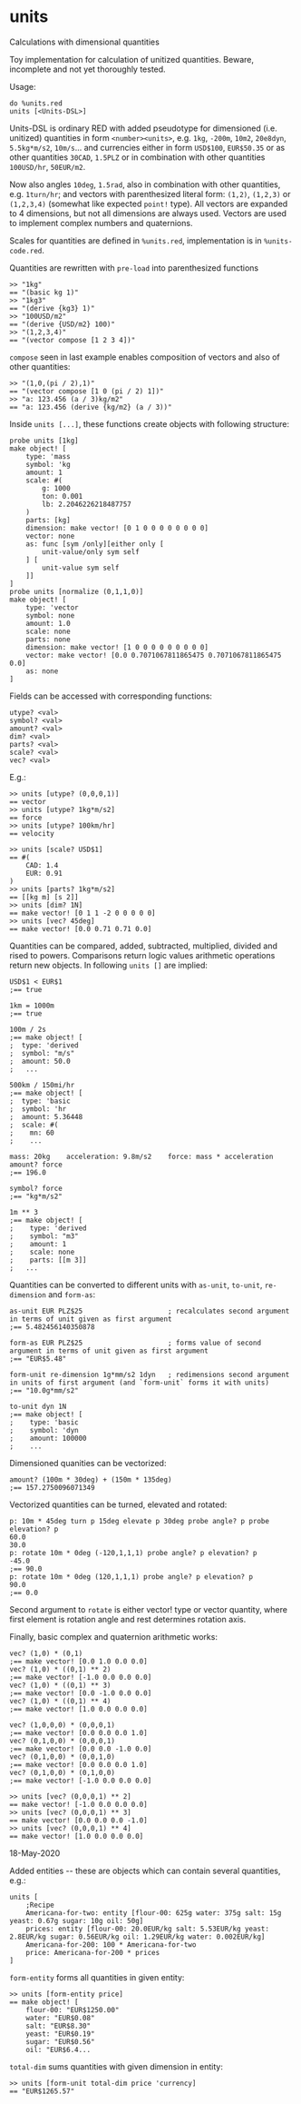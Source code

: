# units
Calculations with dimensional quantities

Toy implementation for calculation of unitized quantities. Beware, incomplete and not yet thoroughly tested.

Usage: 
```
do %units.red
units [<Units-DSL>]
```

Units-DSL is ordinary RED with added pseudotype for dimensioned (i.e. unitized) quantities in form `<number><units>`, e.g. `1kg`, `-200m`, `10m2`, `20e8dyn`, `5.5kg*m/s2`, `10m/s`... and currencies either in form `USD$100`, `EUR$50.35` or as other quantities `30CAD`, `1.5PLZ` or in combination with other quantities `100USD/hr`, `50EUR/m2`. 

Now also angles `10deg`, `1.5rad`, also in combination with other quantities, e.g. `1turn/hr`; and vectors with parenthesized literal form: `(1,2)`, `(1,2,3)` or `(1,2,3,4)` (somewhat like expected `point!` type). All vectors are expanded to 4 dimensions, but not all dimensions are always used. Vectors are used to implement complex numbers and quaternions.

Scales for quantities are defined in `%units.red`, implementation is in `%units-code.red`.

Quantities are rewritten with `pre-load` into parenthesized functions
```
>> "1kg"
== "(basic kg 1)"
>> "1kg3"
== "(derive {kg3} 1)"
>> "100USD/m2"
== "(derive {USD/m2} 100)"
>> "(1,2,3,4)"
== "(vector compose [1 2 3 4])"
```

`compose` seen in last example enables composition of vectors and also of other quantities:

```
>> "(1,0,(pi / 2),1)"
== "(vector compose [1 0 (pi / 2) 1])"
>> "a: 123.456 (a / 3)kg/m2"
== "a: 123.456 (derive {kg/m2} (a / 3))"
```

Inside `units [...]`, these functions create objects with following structure:
```
probe units [1kg]
make object! [
    type: 'mass
    symbol: 'kg
    amount: 1
    scale: #(
        g: 1000
        ton: 0.001
        lb: 2.2046226218487757
    )
    parts: [kg]
    dimension: make vector! [0 1 0 0 0 0 0 0 0 0]
    vector: none
    as: func [sym /only][either only [
        unit-value/only sym self
    ] [
        unit-value sym self
    ]]
]
probe units [normalize (0,1,1,0)]
make object! [
    type: 'vector
    symbol: none
    amount: 1.0
    scale: none
    parts: none
    dimension: make vector! [1 0 0 0 0 0 0 0 0 0]
    vector: make vector! [0.0 0.7071067811865475 0.7071067811865475 0.0]
    as: none
]
```

Fields can be accessed with corresponding functions:
```
utype? <val>
symbol? <val>
amount? <val>
dim? <val>
parts? <val>
scale? <val>
vec? <val>
```

E.g.:
```
>> units [utype? (0,0,0,1)]
== vector
>> units [utype? 1kg*m/s2]
== force
>> units [utype? 100km/hr]
== velocity

>> units [scale? USD$1]
== #(
    CAD: 1.4
    EUR: 0.91
)
>> units [parts? 1kg*m/s2]
== [[kg m] [s 2]]
>> units [dim? 1N]
== make vector! [0 1 1 -2 0 0 0 0 0]
>> units [vec? 45deg]
== make vector! [0.0 0.71 0.71 0.0]
```

Quantities can be compared, added, subtracted, multiplied, divided and rised to powers. Comparisons return logic values arithmetic operations return new objects. In following `units []` are implied:
```
USD$1 < EUR$1
;== true

1km = 1000m
;== true

100m / 2s
;== make object! [
;  type: 'derived
;  symbol: "m/s"
;  amount: 50.0
;   ...

500km / 150mi/hr
;== make object! [
;  type: 'basic
;  symbol: 'hr
;  amount: 5.36448
;  scale: #(
;    mn: 60
;    ...

mass: 20kg    acceleration: 9.8m/s2    force: mass * acceleration
amount? force
;== 196.0

symbol? force
;== "kg*m/s2"

1m ** 3
;== make object! [
;    type: 'derived
;    symbol: "m3"
;    amount: 1
;    scale: none
;    parts: [[m 3]]
;   ...
```

Quantities can be converted to different units with `as-unit`, `to-unit`, `re-dimension` and `form-as`:
```
as-unit EUR PLZ$25                     ; recalculates second argument in terms of unit given as first argument
;== 5.482456140350878

form-as EUR PLZ$25                     ; forms value of second argument in terms of unit given as first argument
;== "EUR$5.48"

form-unit re-dimension 1g*mm/s2 1dyn   ; redimensions second argument in units of first argument (and `form-unit` forms it with units)
;== "10.0g*mm/s2"

to-unit dyn 1N
;== make object! [
;    type: 'basic
;    symbol: 'dyn
;    amount: 100000
;    ...
``` 

Dimensioned quanities can be vectorized:
```
amount? (100m * 30deg) + (150m * 135deg)
;== 157.2750096071349
```

Vectorized quantities can be turned, elevated and rotated:
```
p: 10m * 45deg turn p 15deg elevate p 30deg probe angle? p probe elevation? p
60.0
30.0
p: rotate 10m * 0deg (-120,1,1,1) probe angle? p elevation? p
-45.0
;== 90.0
p: rotate 10m * 0deg (120,1,1,1) probe angle? p elevation? p
90.0
;== 0.0
```
Second argument to `rotate` is either vector! type or vector quantity, where first element is rotation angle and rest determines rotation axis.

Finally, basic complex and quaternion arithmetic works:
```
vec? (1,0) * (0,1)
;== make vector! [0.0 1.0 0.0 0.0]
vec? (1,0) * ((0,1) ** 2)
;== make vector! [-1.0 0.0 0.0 0.0]
vec? (1,0) * ((0,1) ** 3)
;== make vector! [0.0 -1.0 0.0 0.0]
vec? (1,0) * ((0,1) ** 4)
;== make vector! [1.0 0.0 0.0 0.0]

vec? (1,0,0,0) * (0,0,0,1)
;== make vector! [0.0 0.0 0.0 1.0]
vec? (0,1,0,0) * (0,0,0,1)
;== make vector! [0.0 0.0 -1.0 0.0]
vec? (0,1,0,0) * (0,0,1,0)
;== make vector! [0.0 0.0 0.0 1.0]
vec? (0,1,0,0) * (0,1,0,0)
;== make vector! [-1.0 0.0 0.0 0.0]
```
```
>> units [vec? (0,0,0,1) ** 2]
== make vector! [-1.0 0.0 0.0 0.0]
>> units [vec? (0,0,0,1) ** 3]
== make vector! [0.0 0.0 0.0 -1.0]
>> units [vec? (0,0,0,1) ** 4]
== make vector! [1.0 0.0 0.0 0.0]
```
18-May-2020

Added entities -- these are objects which can contain several quantities, e.g.:
```
units [
	;Recipe
	Americana-for-two: entity [flour-00: 625g water: 375g salt: 15g yeast: 0.67g sugar: 10g oil: 50g]
	prices: entity [flour-00: 20.0EUR/kg salt: 5.53EUR/kg yeast: 2.8EUR/kg sugar: 0.56EUR/kg oil: 1.29EUR/kg water: 0.002EUR/kg]
	Americana-for-200: 100 * Americana-for-two
	price: Americana-for-200 * prices
]
```
`form-entity` forms all quantities in given entity:
```
>> units [form-entity price]
== make object! [
    flour-00: "EUR$1250.00"
    water: "EUR$0.08"
    salt: "EUR$8.30"
    yeast: "EUR$0.19"
    sugar: "EUR$0.56"
    oil: "EUR$6.4...
```
`total-dim` sums quantities with given dimension in entity:
```
>> units [form-unit total-dim price 'currency]
== "EUR$1265.57"
```
